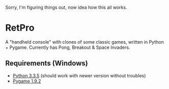 Sorry, I'm figuring things out, now idea how this all works.


RetPro
======

A "handheld console" with clones of some classic games, written in Python + Pygame. Currently has Pong, Breakout & Space Invaders.


## Requirements (Windows)

- [Python 3.3.5](https://www.python.org/downloads/release/python-335) (should work with newer version without troubles)
- [Pygame 1.9.2](https://bitbucket.org/pygame/pygame/downloads)
